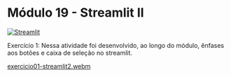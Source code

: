 # Módulo 19 - Streamlit II
[![Streamlit](https://img.shields.io/badge/Streamlit-FF4B4B?style=for-the-badge&logo=streamlit&logoColor=white)](https://streamlit.io/)

Exercício 1:
Nessa atividade foi desenvolvido, ao longo do módulo, ênfases aos botões e caixa de seleção no streamlit.








[exercicio01-streamlit2.webm](https://github.com/Aline-Castro/Ciencia-de-Dados/assets/92234598/0ab94ff7-8eb0-4dbf-9536-4b2bb9592354)
